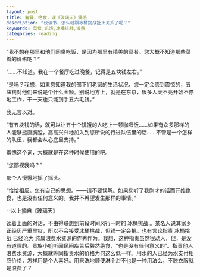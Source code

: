 ```yaml
---
layout: post
title: 奢餐，绝食，读《玻璃天》偶感
description: "夜读书，怎么就跟冰桶挑战扯上关系了呢？"
keywords: 菜肴,饥饿,冰桶挑战,浪费
categories: reading
---
```


  “我不想在那里和他们同桌吃饭，是因为那里有精美的菜肴。您大概不知道那些菜肴的价格吧？”

  “……不知道。我在一个餐厅吃过晚餐，记得是五块钱左右。”

  “是吗？我想，如果您知道我的部下们老家的生活状况，您一定会感到震惊的，五块钱对他们来说是个什么金额。别说地方上，就是在东京，很多人天不亮开始不停地工作，干一天也只能到手五六毛钱。” 

  我无言以对。

  “有五块钱的话，就可以让五十个饥饿的人吃上一顿咖喱饭……如果有众多那样的人能够挺直胸膛，高高兴兴地加入到您所说的行进队伍里的话……不管是一个怎样的队伍，我都会从心底里支持。”

  羞愧这个词，大概就是在这种时候使用的吧。

  “您鄙视我吗？”

  那个人慢慢地摇了摇头。

  “恰恰相反。您有自己的思想。——请不要误解。如果您听了我刚才的话而开始绝食，也是没有任何意义的。我并不希望发生那样的事情。” 

  --以上摘自《玻璃天》

  读着上面的对话，不由得联想到前段时间风行一时的 冰桶挑战 。某名人说其家乡正经历严重旱灾，所以不会接受冰桶挑战，但钱一定会捐。也有言论指责 冰桶挑战 已经沦为 纯属浪费水资源的作秀作为。我想，这种指责虽然很动人，但，是没有道理的。贵族小姐听闻民间疾苦后毅然绝食，“也是没有任何意义的”。指责他人浪费水资源，大概就等同指责水的价格为何这么低一样。用水的人已经为水支付相应价格，怎样用是个人喜好。用来洗地顺便淋个浴不也是一种用法么，不脱衣服就是浪费了？

